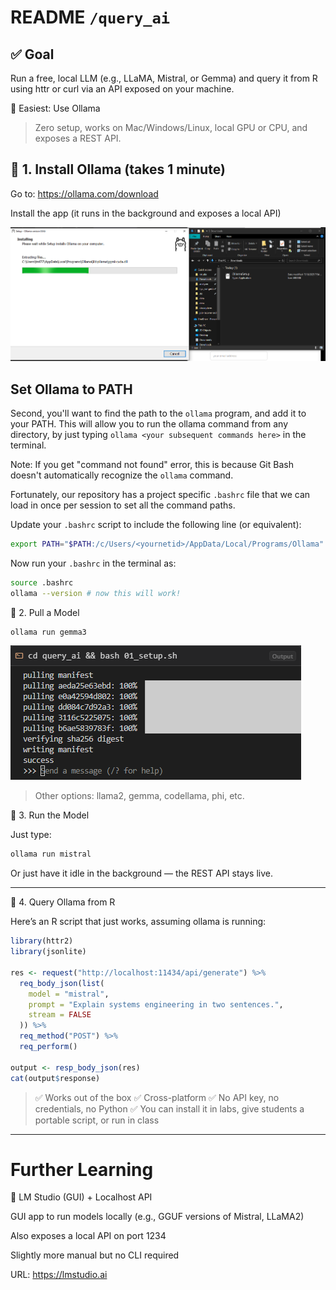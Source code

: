 # README `/query_ai`

## ✅ Goal

Run a free, local LLM (e.g., LLaMA, Mistral, or Gemma) and query it from R using httr or curl via an API exposed on your machine.

🥇 Easiest: Use Ollama

> Zero setup, works on Mac/Windows/Linux, local GPU or CPU, and exposes a REST API.


## 🔧 1. Install Ollama (takes 1 minute)

Go to: https://ollama.com/download

Install the app (it runs in the background and exposes a local API)

![Install Ollama](../images/ollama_setup.png) 


## Set Ollama to PATH

Second, you'll want to find the path to the `ollama` program, and add it to your PATH. This will allow you to run the ollama command from any directory, by just typing `ollama <your subsequent commands here>` in the terminal.

Note: If you get "command not found" error, this is because Git Bash doesn't automatically recognize the `ollama` command.

Fortunately, our repository has a project specific `.bashrc` file that we can load in once per session to set all the command paths.

Update your `.bashrc` script to include the following line (or equivalent):

```bash
export PATH="$PATH:/c/Users/<yournetid>/AppData/Local/Programs/Ollama"
```

Now run your `.bashrc` in the terminal as:

```bash
source .bashrc
ollama --version # now this will work!
```


💾 2. Pull a Model

```bash
ollama run gemma3
```

![Pull and Run Ollama](../images/ollama_pull.png) 

> Other options: llama2, gemma, codellama, phi, etc.



🚀 3. Run the Model

Just type:

```bash
ollama run mistral
```

Or just have it idle in the background — the REST API stays live.


---

🧪 4. Query Ollama from R

Here’s an R script that just works, assuming ollama is running:

```r
library(httr2)
library(jsonlite)

res <- request("http://localhost:11434/api/generate") %>%
  req_body_json(list(
    model = "mistral",
    prompt = "Explain systems engineering in two sentences.",
    stream = FALSE
  )) %>%
  req_method("POST") %>%
  req_perform()

output <- resp_body_json(res)
cat(output$response)
```

> ✅ Works out of the box
✅ Cross-platform
✅ No API key, no credentials, no Python
✅ You can install it in labs, give students a portable script, or run in class


---

# Further Learning

🥈 LM Studio (GUI) + Localhost API

GUI app to run models locally (e.g., GGUF versions of Mistral, LLaMA2)

Also exposes a local API on port 1234

Slightly more manual but no CLI required

URL: https://lmstudio.ai

